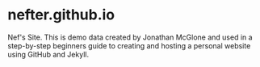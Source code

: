 # nefter.github.io
Nef's Site.
This is demo data created by Jonathan McGlone and used in a step-by-step beginners guide to creating and hosting a personal website using GitHub and Jekyll. 
